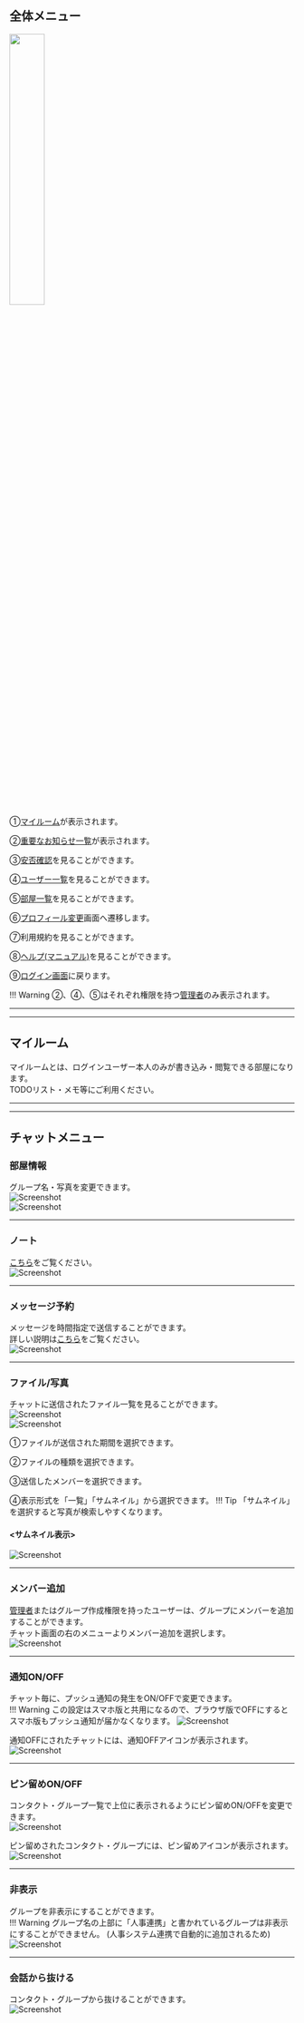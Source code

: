 ## 全体メニュー  
<img src="img/pc_全体メニュー.jpg" width="35%">　　


①[マイルーム](#_2)が表示されます。  

②[重要なお知らせ一覧](notice.md#_2)が表示されます。  

③[安否確認](anpi.md)を見ることができます。   

④[ユーザー一覧](user.md)を見ることができます。  

⑤[部屋一覧](pc_group.md#_2)を見ることができます。   

⑥[プロフィール変更](pc_pro.md)画面へ遷移します。   

⑦利用規約を見ることができます。  

⑧[ヘルプ(マニュアル)](index.md)を見ることができます。  

⑨[ログイン画面](pc_view.md)に戻ります。  

!!! Warning
    ②、④、⑤はそれぞれ権限を持つ[管理者](admin.md#1)のみ表示されます。

---  

---  

## マイルーム
マイルームとは、ログインユーザー本人のみが書き込み・閲覧できる部屋になります。  
TODOリスト・メモ等にご利用ください。  

---  

---  


## チャットメニュー

### 部屋情報  
グループ名・写真を変更できます。   
![Screenshot](img/グループ名変更.JPG)  
![Screenshot](img/pc_menu_roomname.JPG)  

---  

### ノート  
[こちら](pc_chat#_12)をご覧ください。  
![Screenshot](img/ノート3.JPG)  

---  

### メッセージ予約  
メッセージを時間指定で送信することができます。  
詳しい説明は[こちら](pc_reserve.md)をご覧ください。  
![Screenshot](img/メッセージ予約.jpg)  

---  

### ファイル/写真  
チャットに送信されたファイル一覧を見ることができます。  
![Screenshot](img/ファイル一覧.JPG)  
![Screenshot](img/ファイル一覧1.JPG)

①ファイルが送信された期間を選択できます。  

②ファイルの種類を選択できます。  

③送信したメンバーを選択できます。  

④表示形式を「一覧」「サムネイル」から選択できます。
!!! Tip
    「サムネイル」を選択すると写真が検索しやすくなります。  

#### <サムネイル表示>
![Screenshot](img/ファイル一覧2.jpg)  

---  

### メンバー追加
[管理者](admin.md#1)またはグループ作成権限を持ったユーザーは、グループにメンバーを追加することができます。  
チャット画面の右のメニューよりメンバー追加を選択します。  
![Screenshot](img/メンバー追加.JPG)  

---  

### 通知ON/OFF
チャット毎に、プッシュ通知の発生をON/OFFで変更できます。  
!!! Warning
    この設定はスマホ版と共用になるので、ブラウザ版でOFFにするとスマホ版もプッシュ通知が届かなくなります。 
![Screenshot](img/通知ONOFF.JPG)

通知OFFにされたチャットには、通知OFFアイコンが表示されます。  
![Screenshot](img/通知ONOFF2.jpg)  

---  

### ピン留めON/OFF
コンタクト・グループ一覧で上位に表示されるようにピン留めON/OFFを変更できます。  
![Screenshot](img/ピン留め.jpg)  

ピン留めされたコンタクト・グループには、ピン留めアイコンが表示されます。
![Screenshot](img/ピン留め1.jpg)  

---  

### 非表示
グループを非表示にすることができます。  
!!! Warning
    グループ名の上部に「人事連携」と書かれているグループは非表示にすることができません。
    (人事システム連携で自動的に追加されるため)
![Screenshot](img/非表示.jpg)  

---  

### 会話から抜ける
コンタクト・グループから抜けることができます。  
![Screenshot](img/会話から抜ける.jpg)